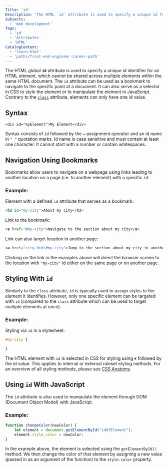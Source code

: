 ```yaml
---
Title: 'id'
Description: 'The HTML `id` attribute is used to specify a unique id for an HTML element, which cannot be shared across multiple elements within the same HTML document.'
Subjects:
  - 'Web development'
Tags:
  - 'id'
  - 'Attributes'
  - 'HTML'
CatalogContent:
  - 'learn-html'
  - 'paths/front-end-engineer-career-path'
---
```


The HTML global **`id`** attribute is used to specify a unique id identifier for an HTML element, which cannot be shared across multiple elements within the same HTML document. The `id` attribute can be used as a bookmark to navigate to the specific point at a document. It can also serve as a selector in CSS to style the element or to manipulate the element in JavaScript. Contrary to the [`class`](https://www.codecademy.com/resources/docs/html/classes) attribute, elements can only have one id value.

## Syntax

```pseudo
<div id="myElement">My Element</div>
```

Syntax consists of `id` followed by the `=` assignment operator and an id name in `" "` quotation marks. Id name is case sensitive and must contain at least one character. It cannot start with a number or contain whitespaces.

## Navigation Using Bookmarks

Bookmarks allow users to navigate on a webpage using links leading to another location on a page (i.e. to another element) with a specific `id`.

### Example:

Element with a defined `id` attribute that serves as a bookmark:

```html
<h3 id="my-city">About my city</h3>
```

Link to the bookmark:

```html
<a href="#my-city">Navigate to the section about my city</a>
```

Link can also target location in another page:

```html
<a href="city.html#my-city">Jump to the section about my city in another page</a>
```

Clicking on the link in the examples above will direct the browser screen to the location with `"my-city"` id either on the same page or on another page.


## Styling With `id`

Similarly to the `class` attribute, `id` is typically used to assign styles to the element it identifies. However, only one specific element can be targeted with `id` (compared to the `class` attribute which can be used to target multiple elements at once).

### Example:
Styling via `id` in a stylesheet:
```css
#my-city {

}
```

The HTML element with `id` is selected in CSS for styling using `#` followed by the id value. This applies to internal or external ruleset styling methods. For an overview of all styling methods, please see [CSS Anatomy](https://www.codecademy.com/resources/docs/css/anatomy).


## Using `id` With JavaScript

The `id` attribute is also used to manipulate the element through DOM (Document Object Model) with JavaScript.

### Example:

```js
function changeColor(newColor) {
    let element = document.getElementById("idOfElement");
    element.style.color = newColor;
}
```

In the example above, the element is selected using the `getElementById()` method. We then change the color of that element by assigning a new value (passed in as an argument of the function) to the `style.color` property.